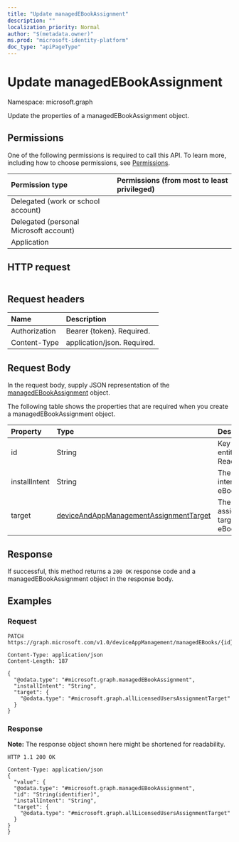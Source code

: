 ```yaml
---
title: "Update managedEBookAssignment"
description: ""
localization_priority: Normal
author: "$(metadata.owner)"
ms.prod: "microsoft-identity-platform"
doc_type: "apiPageType"
---
```


# Update managedEBookAssignment

Namespace: microsoft.graph

Update the properties of a managedEBookAssignment object.

## Permissions

One of the following permissions is required to call this API. To learn more, including how to choose permissions, see [Permissions](/graph/permissions-reference).

| Permission type                        | Permissions (from most to least privileged) |
| :------------------------------------- | :------------------------------------------ |
| Delegated (work or school account)     |                                             |
| Delegated (personal Microsoft account) |                                             |
| Application                            |                                             |

## HTTP request

<!-- {
  "blockType": "ignored"
}
-->

```http

```

## Request headers

| Name          | Description                 |
| :------------ | :-------------------------- |
| Authorization | Bearer {token}. Required.   |
| Content-Type  | application/json. Required. |

## Request Body

In the request body, supply JSON representation of the [managedEBookAssignment](../resources/intune-managedebookassignment.md) object.

<!-- Actions and Functions -->

<!-- CRUD Methods -->

The following table shows the properties that are required when you create a managedEBookAssignment object.

| Property      | Type                                                                                             | Description                      |
| :------------ | :----------------------------------------------------------------------------------------------- | :------------------------------- |
| id            | String                                                                                           | Key of the entity. Read-only.    |
| installIntent | String                                                                                           | The install intent for eBook.    |
| target        | [deviceAndAppManagementAssignmentTarget](../resources/deviceandappmanagementassignmenttarget.md) | The assignment target for eBook. |

## Response

If successful, this method returns a `200 OK` response code and a managedEBookAssignment object in the response body.

## Examples

### Request

<!-- {
  "blockType": "request",
  "name": "update_managedebookassignment"
}
-->

```http
PATCH https://graph.microsoft.com/v1.0/deviceAppManagement/managedEBooks/{id}/assignments/{id}

Content-Type: application/json
Content-Length: 187

{
  "@odata.type": "#microsoft.graph.managedEBookAssignment",
  "installIntent": "String",
  "target": {
    "@odata.type": "#microsoft.graph.allLicensedUsersAssignmentTarget"
  }
}

```

### Response

**Note:** The response object shown here might be shortened for readability.

<!-- {
  "blockType": "response",
  "truncated": true,
  "@odata.type": "microsoft.management.services.api.managedEBookAssignment"
}
-->

```http
HTTP 1.1 200 OK

Content-Type: application/json
{
  "value": {
  "@odata.type": "#microsoft.graph.managedEBookAssignment",
  "id": "String(identifier)",
  "installIntent": "String",
  "target": {
    "@odata.type": "#microsoft.graph.allLicensedUsersAssignmentTarget"
  }
}
}

```
